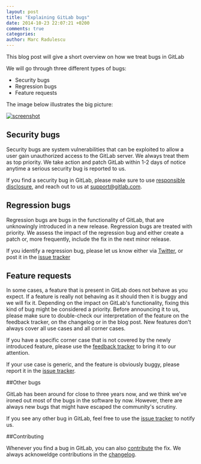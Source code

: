 ```yaml
---
layout: post
title: "Explaining GitLab bugs"
date: 2014-10-23 22:07:21 +0200
comments: true
categories: 
author: Marc Radulescu
---
```


This blog post will give a short overview on how we treat bugs in GitLab

We will go through three different types of bugs:

 - Security bugs
 - Regression bugs
 - Feature requests

The image below illustrates the big picture:

[![screenshot](/images/gitlab_bugs/bugs_alt.png)](/images/gitlab_bugs/bugs_alt.png)

## Security bugs

Security bugs are system vulnerabilities that can be exploited to allow a user gain unauthorized access to the GitLab server.
We always treat them as top priority.
We take action and patch GitLab within 1-2 days of notice anytime a serious security bug is reported to us.

If you find a security bug in GitLab, please make sure to use [responsible disclosure](https://about.gitlab.com/disclosure/), and reach out to us at support@gitlab.com.

## Regression bugs

Regression bugs are bugs in the functionality of GitLab, that are unknowingly introduced in a new release.
Regression bugs are treated with priority.
We assess the impact of the regression bug and either create a patch or, more frequently, include the fix in the next minor release.

If you identify a regression bug, please let us know either via [Twitter](https://twitter.com/gitlabhq), or post it in the [issue tracker](https://gitlab.com/gitlab-org/gitlab-ce/issues)

## Feature requests

In some cases, a feature that is present in GitLab does not behave as you expect.
If a feature is really not behaving as it should then it is buggy and we will fix it.
Depending on the impact on GitLab's functionality, fixing this kind of bug might be considered a priority.
Before announcing it to us, please make sure to double-check our interpretation of the feature on the feedback tracker, on the changelog or in the blog post.
New features don't always cover all use cases and all corner cases.

If you have a specific corner case that is not covered by the newly introduced feature, please use the [feedback tracker](http://feedback.gitlab.com/forums/176466-general) to bring it to our attention.

If your use case is generic, and the feature is obviously buggy, please report it in the [issue tracker](https://gitlab.com/gitlab-org/gitlab-ce/issues).

##Other bugs

GitLab has been around for close to three years now, and we think we've ironed out most of the bugs in the software by now. However, there are always new bugs that might have escaped the community's scrutiny.

If you see any other bug in GitLab, feel free to use the [issue tracker](https://gitlab.com/gitlab-org/gitlab-ce/issues) to notify us.

##Contributing

Whenever you find a bug in GitLab, you can also [contribute](https://gitlab.com/gitlab-org/gitlab-ce/blob/master/CONTRIBUTING.md) the fix. We always acknoweldge contributions in the [changelog](https://gitlab.com/gitlab-org/gitlab-ce/blob/master/CHANGELOG).

